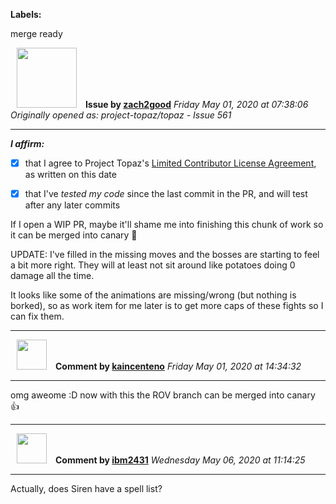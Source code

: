 **Labels:**

merge ready



<a href="https://github.com/zach2good"><img src="https://avatars3.githubusercontent.com/u/1389729?v=4" width="96" height="96" hspace="10"></img></a> **Issue by [zach2good](https://github.com/zach2good)**
_Friday May 01, 2020 at 07:38:06_
_Originally opened as: project-topaz/topaz - Issue 561_

----

<!-- place 'x' mark between square [] brackets to affirm: -->
**_I affirm:_**
- [x] that I agree to Project Topaz's [Limited Contributor License Agreement](http://project-topaz.com/blob/release/CONTRIBUTOR_AGREEMENT.md), as written on this date
- [x] that I've _tested my code_ since the last commit in the PR, and will test after any later commits

If I open a WIP PR, maybe it'll shame me into finishing this chunk of work so it can be merged into canary 👀 

UPDATE: I've filled in the missing moves and the bosses are starting to feel a bit more right. They will at least not sit around like potatoes doing 0 damage all the time. 

It looks like some of the animations are missing/wrong (but nothing is borked), so as work item for me later is to get more caps of these fights so I can fix them.


----
<a href="https://github.com/kaincenteno"><img src="https://avatars3.githubusercontent.com/u/26943220?v=4" width="48" height="48" hspace="10"></img></a> **Comment by [kaincenteno](https://github.com/kaincenteno)**
_Friday May 01, 2020 at 14:34:32_

----

omg aweome :D now with this the ROV branch can be merged into canary :+1: 


----
<a href="https://github.com/ibm2431"><img src="https://avatars3.githubusercontent.com/u/13112942?v=4" width="48" height="48" hspace="10"></img></a> **Comment by [ibm2431](https://github.com/ibm2431)**
_Wednesday May 06, 2020 at 11:14:25_

----

Actually, does Siren have a spell list?

